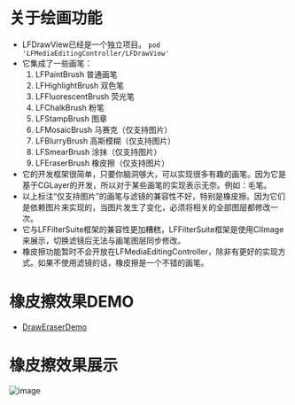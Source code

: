# 关于绘画功能

* LFDrawView已经是一个独立项目。 `pod 'LFMediaEditingController/LFDrawView'`
* 它集成了一些画笔：
	1. LFPaintBrush 普通画笔
	2. LFHighlightBrush 双色笔
	3. LFFluorescentBrush 荧光笔
	4. LFChalkBrush 粉笔
	5. LFStampBrush 图章
	6. LFMosaicBrush 马赛克（仅支持图片）
	7. LFBlurryBrush 高斯模糊（仅支持图片）
	8. LFSmearBrush 涂抹（仅支持图片）
	9. LFEraserBrush 橡皮擦（仅支持图片）
* 它的开发框架很简单，只要你脑洞够大，可以实现很多有趣的画笔。因为它是基于CGLayer的开发，所以对于某些画笔的实现表示无奈。例如：毛笔。
* 以上标注“仅支持图片”的画笔与滤镜的兼容性不好，特别是橡皮擦。因为它们是依赖图片来实现的，当图片发生了变化，必须将相关的全部图层都修改一次。
* 它与LFFilterSuite框架的兼容性更加糟糕，LFFilterSuite框架是使用CIImage来展示，切换滤镜后无法与画笔图层同步修改。
* 橡皮擦功能暂时不会开放在LFMediaEditingController，除非有更好的实现方式。如果不使用滤镜的话，橡皮擦是一个不错的画笔。

# 橡皮擦效果DEMO
* [DrawEraserDemo](https://github.com/lincf0912/LFMediaEditingController/blob/master/Demo/DrawEraserDemo.zip)

# 橡皮擦效果展示
![image](https://github.com/lincf0912/LFMediaEditingController/blob/master/ScreenShots/screenshot_eraser.gif)
